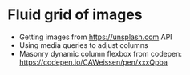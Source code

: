 # Fluid grid of images

- Getting images from https://unsplash.com API
- Using media queries to adjust columns 
- Masonry dynamic column flexbox from codepen: https://codepen.io/CAWeissen/pen/xxxQpba